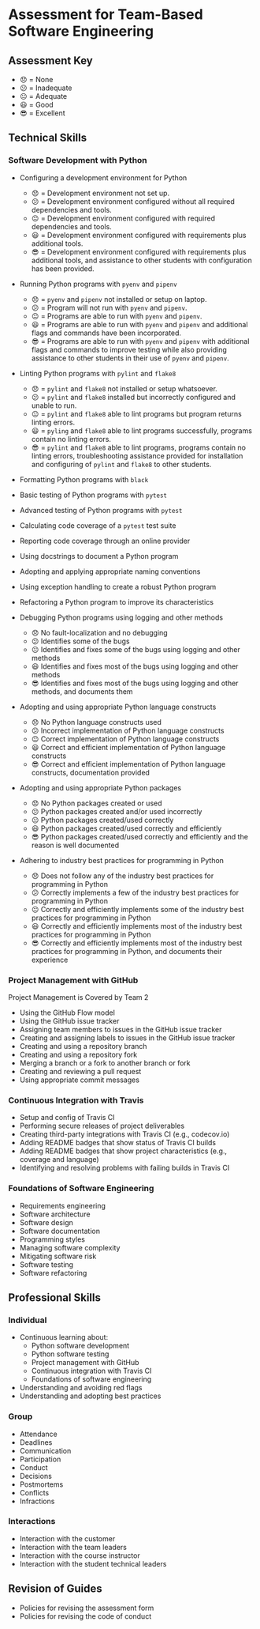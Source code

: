# Assessment for Team-Based Software Engineering

## Assessment Key

* :disappointed: = None
* :confused: = Inadequate
* :neutral_face: = Adequate
* :smiley: = Good
* :sunglasses: = Excellent

## Technical Skills

### Software Development with Python

* Configuring a development environment for Python
  * :disappointed: = Development environment not set up.
  * :confused: = Development environment configured without all required dependencies
  and tools.
  * :neutral_face: = Development environment configured with required dependencies
  and tools.
  * :smiley: = Development environment configured with requirements plus additional
  tools.
  * :sunglasses: = Development environment configured with requirements plus additional
  tools, and assistance to other students with configuration has been provided.
* Running Python programs with `pyenv` and `pipenv`
  * :disappointed: = `pyenv` and `pipenv` not installed or setup on laptop.
  * :confused: = Program will not run with `pyenv` and `pipenv`.
  * :neutral_face: = Programs are able to run with `pyenv` and `pipenv`.
  * :smiley: = Programs are able to run with `pyenv` and `pipenv` and additional
  flags
  and commands have been incorporated.
  * :sunglasses: = Programs are able to run with `pyenv` and `pipenv` with additional
  flags
  and commands to improve testing while also providing assistance to other students
  in their use of `pyenv` and `pipenv`.
* Linting Python programs with `pylint` and `flake8`
  * :disappointed: = `pylint` and `flake8` not installed or setup whatsoever.
  * :confused: = `pylint` and `flake8` installed but incorrectly configured and unable to
  run.
  * :neutral_face: = `pylint` and `flake8` able to lint programs but program returns linting
  errors.
  * :smiley: = `pyling` and `flake8` able to lint programs successfully, programs contain
  no linting errors.
  * :sunglasses: = `pylint` and `flake8` able to lint programs, programs contain no linting
  errors, troubleshooting assistance provided for installation and configuring of
  `pylint` and `flake8` to other students.
* Formatting Python programs with `black`
* Basic testing of Python programs with `pytest`
* Advanced testing of Python programs with `pytest`
* Calculating code coverage of a `pytest` test suite
* Reporting code coverage through an online provider
* Using docstrings to document a Python program
* Adopting and applying appropriate naming conventions
* Using exception handling to create a robust Python program
* Refactoring a Python program to improve its characteristics
* Debugging Python programs using logging and other methods
  * :disappointed: No fault-localization and no debugging
  * :confused: Identifies some of the bugs
  * :neutral_face: Identifies and fixes some of the bugs using logging and other
  methods
  * :smiley: Identifies and fixes most of the bugs using logging and other methods
  * :sunglasses: Identifies and fixes most of the bugs using logging and other
  methods, and documents them

* Adopting and using appropriate Python language constructs
  * :disappointed: No Python language constructs used
  * :confused: Incorrect implementation of Python language constructs
  * :neutral_face: Correct implementation of Python language constructs
  * :smiley: Correct and efficient implementation of Python language constructs
  * :sunglasses: Correct and efficient implementation of Python language
  constructs, documentation provided

* Adopting and using appropriate Python packages
  * :disappointed: No Python packages created or used
  * :confused: Python packages created and/or used incorrectly
  * :neutral_face: Python packages created/used correctly
  * :smiley: Python packages created/used correctly and efficiently
  * :sunglasses: Python packages created/used correctly and efficiently
  and the reason is well documented

* Adhering to industry best practices for programming in Python
  * :disappointed: Does not follow any of the industry best practices for
  programming in Python
  * :confused: Correctly implements a few of the industry best practices for
  programming in Python
  * :neutral_face: Correctly and efficiently implements some of the industry
  best practices for programming in Python
  * :smiley: Correctly and efficiently implements most of the industry best
  practices for programming in Python
  * :sunglasses:  Correctly and efficiently implements most of the industry
  best practices for programming in Python, and documents their experience

### Project Management with GitHub

Project Management is Covered by Team 2

* Using the GitHub Flow model
* Using the GitHub issue tracker
* Assigning team members to issues in the GitHub issue tracker
* Creating and assigning labels to issues in the GitHub issue tracker
* Creating and using a repository branch
* Creating and using a repository fork
* Merging a branch or a fork to another branch or fork
* Creating and reviewing a pull request
* Using appropriate commit messages

### Continuous Integration with Travis

* Setup and config of Travis CI
* Performing secure releases of project deliverables
* Creating third-party integrations with Travis CI (e.g., codecov.io)
* Adding README badges that show status of Travis CI builds
* Adding README badges that show project characteristics (e.g., coverage and
  language)
* Identifying and resolving problems with failing builds in Travis CI

### Foundations of Software Engineering

* Requirements engineering
* Software architecture
* Software design
* Software documentation
* Programming styles
* Managing software complexity
* Mitigating software risk
* Software testing
* Software refactoring

## Professional Skills

### Individual

* Continuous learning about:
  * Python software development
  * Python software testing
  * Project management with GitHub
  * Continuous integration with Travis CI
  * Foundations of software engineering
* Understanding and avoiding red flags
* Understanding and adopting best practices

### Group

* Attendance
* Deadlines
* Communication
* Participation
* Conduct
* Decisions
* Postmortems
* Conflicts
* Infractions

### Interactions

* Interaction with the customer
* Interaction with the team leaders
* Interaction with the course instructor
* Interaction with the student technical leaders

## Revision of Guides

* Policies for revising the assessment form
* Policies for revising the code of conduct
